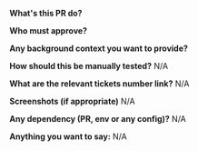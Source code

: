 **What's this PR do?**

**Who must approve?**

**Any background context you want to provide?**

**How should this be manually tested?**
N/A

**What are the relevant tickets number link?**
N/A

**Screenshots (if appropriate)**
N/A

**Any dependency (PR, env or any config)?**
N/A

**Anything you want to say:**
N/A
